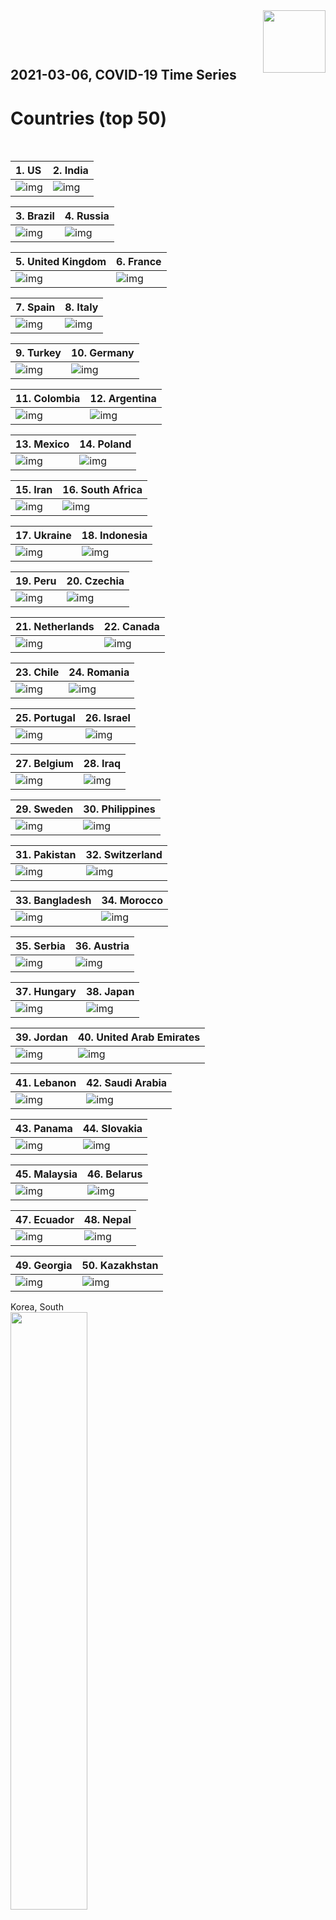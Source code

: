 <img align="right"  height="100" src="/doc/utsw-master-logo-cmyk+BI.png">

 <p>&nbsp;</p> 

 <p>&nbsp;</p> 

## 2021-03-06, COVID-19 Time Series
# Countries (top 50)


 <p>&nbsp;</p> 

|  1. US  |  2. India  |  
|  :---   |   :---   |  
|  ![img](/output/countries_current/US_newCases.png)  |  ![img](/output/countries_current/India_newCases.png)  |  

|  3. Brazil  |  4. Russia  |  
|  :---   |   :---   |  
|  ![img](/output/countries_current/Brazil_newCases.png)  |  ![img](/output/countries_current/Russia_newCases.png)  |  

|  5. United Kingdom  |  6. France  |  
|  :---   |   :---   |  
|  ![img](/output/countries_current/United Kingdom_newCases.png)  |  ![img](/output/countries_current/France_newCases.png)  |  

|  7. Spain  |  8. Italy  |  
|  :---   |   :---   |  
|  ![img](/output/countries_current/Spain_newCases.png)  |  ![img](/output/countries_current/Italy_newCases.png)  |  

|  9. Turkey  |  10. Germany  |  
|  :---   |   :---   |  
|  ![img](/output/countries_current/Turkey_newCases.png)  |  ![img](/output/countries_current/Germany_newCases.png)  |  

|  11. Colombia  |  12. Argentina  |  
|  :---   |   :---   |  
|  ![img](/output/countries_current/Colombia_newCases.png)  |  ![img](/output/countries_current/Argentina_newCases.png)  |  

|  13. Mexico  |  14. Poland  |  
|  :---   |   :---   |  
|  ![img](/output/countries_current/Mexico_newCases.png)  |  ![img](/output/countries_current/Poland_newCases.png)  |  

|  15. Iran  |  16. South Africa  |  
|  :---   |   :---   |  
|  ![img](/output/countries_current/Iran_newCases.png)  |  ![img](/output/countries_current/South Africa_newCases.png)  |  

|  17. Ukraine  |  18. Indonesia  |  
|  :---   |   :---   |  
|  ![img](/output/countries_current/Ukraine_newCases.png)  |  ![img](/output/countries_current/Indonesia_newCases.png)  |  

|  19. Peru  |  20. Czechia  |  
|  :---   |   :---   |  
|  ![img](/output/countries_current/Peru_newCases.png)  |  ![img](/output/countries_current/Czechia_newCases.png)  |  

|  21. Netherlands  |  22. Canada  |  
|  :---   |   :---   |  
|  ![img](/output/countries_current/Netherlands_newCases.png)  |  ![img](/output/countries_current/Canada_newCases.png)  |  

|  23. Chile  |  24. Romania  |  
|  :---   |   :---   |  
|  ![img](/output/countries_current/Chile_newCases.png)  |  ![img](/output/countries_current/Romania_newCases.png)  |  

|  25. Portugal  |  26. Israel  |  
|  :---   |   :---   |  
|  ![img](/output/countries_current/Portugal_newCases.png)  |  ![img](/output/countries_current/Israel_newCases.png)  |  

|  27. Belgium  |  28. Iraq  |  
|  :---   |   :---   |  
|  ![img](/output/countries_current/Belgium_newCases.png)  |  ![img](/output/countries_current/Iraq_newCases.png)  |  

|  29. Sweden  |  30. Philippines  |  
|  :---   |   :---   |  
|  ![img](/output/countries_current/Sweden_newCases.png)  |  ![img](/output/countries_current/Philippines_newCases.png)  |  

|  31. Pakistan  |  32. Switzerland  |  
|  :---   |   :---   |  
|  ![img](/output/countries_current/Pakistan_newCases.png)  |  ![img](/output/countries_current/Switzerland_newCases.png)  |  

|  33. Bangladesh  |  34. Morocco  |  
|  :---   |   :---   |  
|  ![img](/output/countries_current/Bangladesh_newCases.png)  |  ![img](/output/countries_current/Morocco_newCases.png)  |  

|  35. Serbia  |  36. Austria  |  
|  :---   |   :---   |  
|  ![img](/output/countries_current/Serbia_newCases.png)  |  ![img](/output/countries_current/Austria_newCases.png)  |  

|  37. Hungary  |  38. Japan  |  
|  :---   |   :---   |  
|  ![img](/output/countries_current/Hungary_newCases.png)  |  ![img](/output/countries_current/Japan_newCases.png)  |  

|  39. Jordan  |  40. United Arab Emirates  |  
|  :---   |   :---   |  
|  ![img](/output/countries_current/Jordan_newCases.png)  |  ![img](/output/countries_current/United Arab Emirates_newCases.png)  |  

|  41. Lebanon  |  42. Saudi Arabia  |  
|  :---   |   :---   |  
|  ![img](/output/countries_current/Lebanon_newCases.png)  |  ![img](/output/countries_current/Saudi Arabia_newCases.png)  |  

|  43. Panama  |  44. Slovakia  |  
|  :---   |   :---   |  
|  ![img](/output/countries_current/Panama_newCases.png)  |  ![img](/output/countries_current/Slovakia_newCases.png)  |  

|  45. Malaysia  |  46. Belarus  |  
|  :---   |   :---   |  
|  ![img](/output/countries_current/Malaysia_newCases.png)  |  ![img](/output/countries_current/Belarus_newCases.png)  |  

|  47. Ecuador  |  48. Nepal  |  
|  :---   |   :---   |  
|  ![img](/output/countries_current/Ecuador_newCases.png)  |  ![img](/output/countries_current/Nepal_newCases.png)  |  

|  49. Georgia  |  50. Kazakhstan  |  
|  :---   |   :---   |  
|  ![img](/output/countries_current/Georgia_newCases.png)  |  ![img](/output/countries_current/Kazakhstan_newCases.png)  |  

Korea, South  
<img src="/output/countries_current/Korea, South_newCases.png" width="49.5%"/>    

